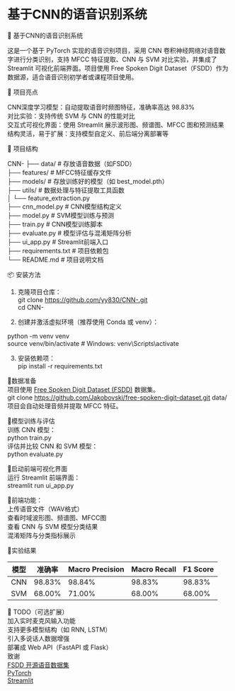 # 基于CNN的语音识别系统

 🎤 基于CNN的语音识别系统

这是一个基于 PyTorch 实现的语音识别项目，采用 CNN 卷积神经网络对语音数字进行分类识别，支持 MFCC 特征提取、CNN 与 SVM 对比实验，并集成了 Streamlit 可视化前端界面。项目使用 Free Spoken Digit Dataset（FSDD）作为数据源，适合语音识别初学者或课程项目使用。

🧠 项目亮点

CNN深度学习模型：自动提取语音时频图特征，准确率高达 98.83%  
对比实验：支持传统 SVM 与 CNN 的性能对比  
交互式可视化界面：使用 Streamlit 展示波形图、频谱图、MFCC 图和预测结果  
结构灵活，易于扩展：支持模型自定义、前后端分离部署等  

 📁 项目结构

CNN-
├── data/                     # 存放语音数据（如FSDD）  
├── features/                 # MFCC特征缓存文件  
├── models/                   # 存放训练好的模型（如 best_model.pth）  
├── utils/                    # 数据处理与特征提取工具函数  
│   └── feature_extraction.py  
├── cnn_model.py              # CNN模型结构定义  
├── model.py              # SVM模型训练与预测  
├── train.py                  # CNN模型训练脚本  
├── evaluate.py               # 模型评估与混淆矩阵分析  
├── ui_app.py                 # Streamlit前端入口  
├── requirements.txt          # 项目依赖包  
└── README.md                 # 项目说明文档  

📦 安装方法

1. 克隆项目仓库：  
git clone https://github.com/yy830/CNN-.git  
cd CNN-  
  
2. 创建并激活虚拟环境（推荐使用 Conda 或 venv）：  
  
python -m venv venv  
source venv/bin/activate  # Windows: venv\Scripts\activate  
  
3. 安装依赖项：  
pip install -r requirements.txt  
  
  
📌数据准备  
项目使用 [Free Spoken Digit Dataset (FSDD)](https://github.com/Jakobovski/free-spoken-digit-dataset) 数据集。  
git clone https://github.com/Jakobovski/free-spoken-digit-dataset.git data/  
项目会自动处理音频并提取 MFCC 特征。  
  
📌模型训练与评估  
训练 CNN 模型：  
python train.py  
评估并比较 CNN 和 SVM 模型：  
python evaluate.py  
  
📌启动前端可视化界面  
运行 Streamlit 前端界面：  
streamlit run ui_app.py  
  
📌前端功能：  
上传语音文件（WAV格式）  
查看时域波形图、频谱图、MFCC图  
查看 CNN 与 SVM 模型分类结果  
混淆矩阵与分类指标展示  
  
📌实验结果  
  
| 模型 | 准确率 | Macro Precision | Macro Recall | F1 Score |
|------|--------|-----------------|---------------|----------|
| CNN  | 98.83% | 98.84%          | 98.83%        | 98.83%   |
| SVM  | 68.00% | 71.00%          | 68.00%        | 68.00%   |
  
📌 TODO（可选扩展）  
加入实时麦克风输入功能  
支持更多模型结构（如 RNN, LSTM）  
引入多说话人数据增强  
部署成 Web API（FastAPI 或 Flask）  
致谢  
[FSDD 开源语音数据集](https://github.com/Jakobovski/free-spoken-digit-dataset)  
[PyTorch](https://pytorch.org/)  
[Streamlit](https://streamlit.io/)  
